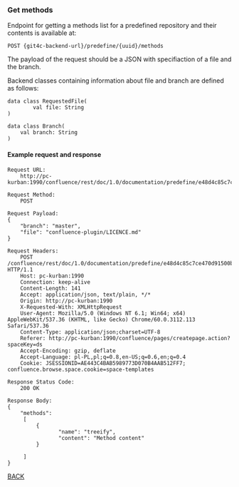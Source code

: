 
### Get methods

Endpoint for getting a methods list for a predefined repository and their contents is available at:
```
POST {git4c-backend-url}/predefine/{uuid}/methods
```


The payload of the request should be a JSON with specifiaction of a file and the branch.

Backend classes containing information about file and branch are defined as follows:
```
data class RequestedFile(
        val file: String
)

data class Branch(
    val branch: String
)
```


#### Example request and response
```
Request URL:
    http://pc-kurban:1990/confluence/rest/doc/1.0/documentation/predefine/e48d4c85c7ce470d91500b2f7ce1b2b9/methods

Request Method:
    POST

Request Payload:
{
    "branch": "master",
    "file": "confluence-plugin/LICENCE.md"
}

Request Headers:
    POST /confluence/rest/doc/1.0/documentation/predefine/e48d4c85c7ce470d91500b2f7ce1b2b9/methods HTTP/1.1
    Host: pc-kurban:1990
    Connection: keep-alive
    Content-Length: 141
    Accept: application/json, text/plain, */*
    Origin: http://pc-kurban:1990
    X-Requested-With: XMLHttpRequest
    User-Agent: Mozilla/5.0 (Windows NT 6.1; Win64; x64) AppleWebKit/537.36 (KHTML, like Gecko) Chrome/60.0.3112.113 Safari/537.36
    Content-Type: application/json;charset=UTF-8
    Referer: http://pc-kurban:1990/confluence/pages/createpage.action?spaceKey=ds
    Accept-Encoding: gzip, deflate
    Accept-Language: pl-PL,pl;q=0.8,en-US;q=0.6,en;q=0.4
    Cookie: JSESSIONID=AE443C4BAB5989773D070B4AAB512FF7; confluence.browse.space.cookie=space-templates

Response Status Code:
    200 OK

Response Body:
{
    "methods":
     [
         {
                "name": "treeify",
                "content": "Method content"
         }

     ]
}
```

[BACK](../../../6.0%20-%20Runtime%20View.md)